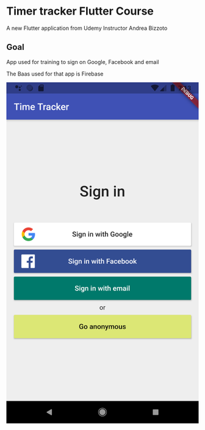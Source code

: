 # Timer tracker Flutter Course

A new Flutter application from Udemy
Instructor Andrea Bizzoto


## Goal

App used for training to sign on Google, Facebook and email

The Baas used for that app is Firebase

![App's screeshot](images/screenshot1.png)



